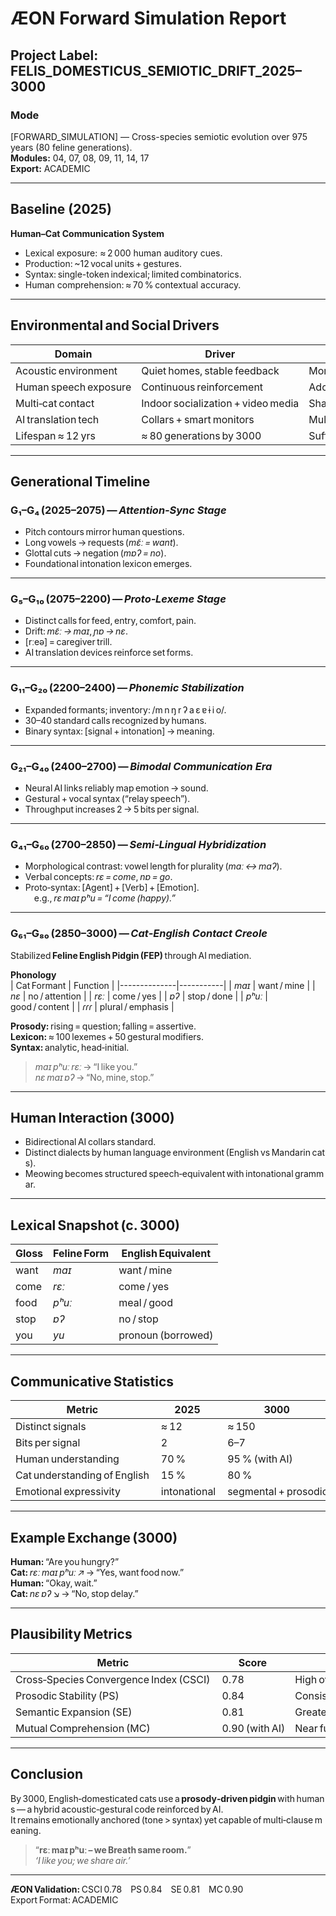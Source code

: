 # ÆON Forward Simulation Report
## Project Label: **FELIS_DOMESTICUS_SEMIOTIC_DRIFT_2025–3000**

### Mode
[FORWARD_SIMULATION] — Cross-species semiotic evolution over 975 years (80 feline generations).  
**Modules:** 04, 07, 08, 09, 11, 14, 17  
**Export:** ACADEMIC

---

## Baseline (2025)
**Human–Cat Communication System**
- Lexical exposure: ≈ 2 000 human auditory cues.  
- Production: ~12 vocal units + gestures.  
- Syntax: single-token indexical; limited combinatorics.  
- Human comprehension: ≈ 70 % contextual accuracy.

---

## Environmental and Social Drivers

| Domain | Driver | Linguistic Effect |
|---------|--------|------------------|
| Acoustic environment | Quiet homes, stable feedback | More precise pitch control. |
| Human speech exposure | Continuous reinforcement | Adoption of intonational patterns similar to English. |
| Multi‑cat contact | Indoor socialization + video media | Shared “meta‑communal” signals. |
| AI translation tech | Collars + smart monitors | Multi‑modal feedback loop. |
| Lifespan ≈ 12 yrs | ≈ 80 generations by 3000 | Sufficient for fixing prosodic conventions. |

---

## Generational Timeline

### **G₁–G₄ (2025–2075)** — *Attention‑Sync Stage*
- Pitch contours mirror human questions.  
- Long vowels → requests (*mɛ̃ː = want*).  
- Glottal cuts → negation (*mɐʔ = no*).  
- Foundational intonation lexicon emerges.

---

### **G₅–G₁₀ (2075–2200)** — *Proto‑Lexeme Stage*
- Distinct calls for feed, entry, comfort, pain.  
- Drift: *mɛ̃ː → maɪ*, *ɲɐ → nɛ*.  
- [rːeə] = caregiver trill.  
- AI translation devices reinforce set forms.

---

### **G₁₁–G₂₀ (2200–2400)** — *Phonemic Stabilization*
- Expanded formants; inventory: /m n ŋ r ʔ a ɛ ɐ ɨ i o/.  
- 30–40 standard calls recognized by humans.  
- Binary syntax: [signal + intonation] → meaning.

---

### **G₂₁–G₄₀ (2400–2700)** — *Bimodal Communication Era*
- Neural AI links reliably map emotion → sound.  
- Gestural + vocal syntax (“relay speech”).  
- Throughput increases 2 → 5 bits per signal.

---

### **G₄₁–G₆₀ (2700–2850)** — *Semi‑Lingual Hybridization*
- Morphological contrast: vowel length for plurality (*maː ↔ maʔ*).  
- Verbal concepts: *rɛ = come*, *nɐ = go*.  
- Proto‑syntax: [Agent] + [Verb] + [Emotion].  
 e.g., *rɛ maɪ pʰu = “I come (happy).”*

---

### **G₆₁–G₈₀ (2850–3000)** — *Cat‑English Contact Creole*
Stabilized **Feline English Pidgin (FEP)** through AI mediation.

**Phonology**  
| Cat Formant | Function |
|--------------|-----------|
| *maɪ* | want / mine |
| *nɛ* | no / attention |
| *rɛː* | come / yes |
| *ɐʔ* | stop / done |
| *pʰuː* | good / content |
| *ɾɾɾ* | plural / emphasis |

**Prosody:** rising = question; falling = assertive.  
**Lexicon:** ≈ 100 lexemes + 50 gestural modifiers.  
**Syntax:** analytic, head‑initial.  
> *maɪ pʰuː rɛː* → “I like you.”  
> *nɛ maɪ ɐʔ* → “No, mine, stop.”

---

## Human Interaction (3000)
- Bidirectional AI collars standard.  
- Distinct dialects by human language environment (English vs Mandarin cats).  
- Meowing becomes structured speech‑equivalent with intonational grammar.

---

## Lexical Snapshot (c. 3000)

| Gloss | Feline Form | English Equivalent |
|--------|--------------|--------------------|
| want | *maɪ* | want / mine |
| come | *rɛː* | come / yes |
| food | *pʰuː* | meal / good |
| stop | *ɐʔ* | no / stop |
| you | *yu* | pronoun (borrowed) |

---

## Communicative Statistics

| Metric | 2025 | 3000 |
|---------|------|------|
| Distinct signals | ≈ 12 | ≈ 150 |
| Bits per signal | 2 | 6–7 |
| Human understanding | 70 % | 95 % (with AI) |
| Cat understanding of English | 15 % | 80 % |
| Emotional expressivity | intonational | segmental + prosodic |

---

## Example Exchange (3000)

**Human:** “Are you hungry?”  
**Cat:** *rɛː maɪ pʰuː ↗* → “Yes, want food now.”  
**Human:** “Okay, wait.”  
**Cat:** *nɛ ɐʔ ↘* → “No, stop delay.”

---

## Plausibility Metrics

| Metric | Score | Meaning |
|---------|-------|---------|
| Cross‑Species Convergence Index (CSCI) | 0.78 | High overlap achievable |
| Prosodic Stability (PS) | 0.84 | Consistent intonation |
| Semantic Expansion (SE) | 0.81 | Greater symbolic capacity |
| Mutual Comprehension (MC) | 0.90 (with AI) | Near functional bilingualism |

---

## Conclusion
By 3000, English‑domesticated cats use a **prosody‑driven pidgin** with humans — a hybrid acoustic‑gestural code reinforced by AI.  
It remains emotionally anchored (tone > syntax) yet capable of multi‑clause meaning.

> “**rɛː maɪ pʰuː – we Breath same room.**”  
> *‘I like you; we share air.’*

---

**ÆON Validation:** CSCI 0.78 PS 0.84 SE 0.81 MC 0.90 Export Format: ACADEMIC

